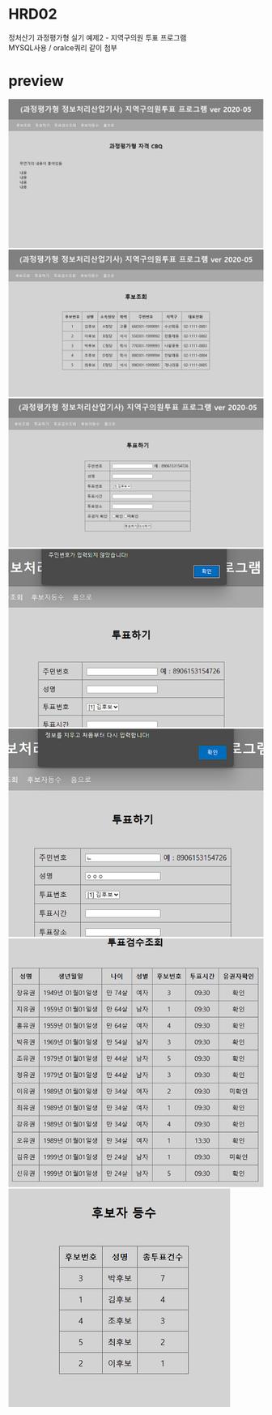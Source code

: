 # HRD02
정처산기 과정평가형 실기 예제2 - 지역구의원 투표 프로그램 <br>
MYSQL사용 / oralce쿼리 같이 첨부

# preview
<img src="capture/pic (1).png">
<img src="capture/pic (2).png">
<img src="capture/pic (3).png">
<img src="capture/pic (4).png">
<img src="capture/pic (5).png">
<img src="capture/pic (6).png">
<img src="capture/pic (7).png">
